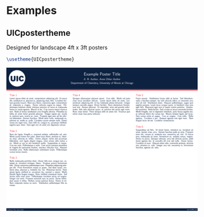 # Examples

## UICpostertheme
Designed for landscape 4ft x 3ft posters

```tex
\usetheme{UICpostertheme}
```

![Example Poster](../examples/UICpostertheme_example.png)
